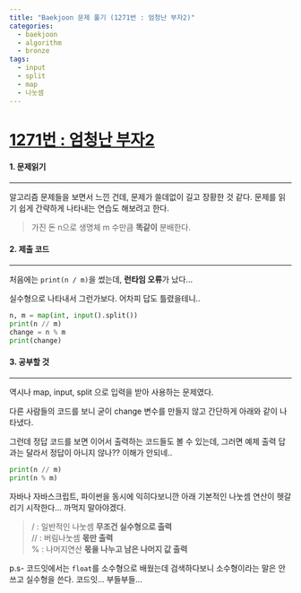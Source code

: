 ```yaml
---
title: "Baekjoon 문제 풀기 (1271번 : 엄청난 부자2)"
categories:
  - baekjoon
  - algorithm
  - bronze
tags:
  - input
  - split
  - map
  - 나눗셈
---
```



# [1271번 : 엄청난 부자2](https://www.acmicpc.net/problem/1271)

#### 1. 문제읽기
---
알고리즘 문제들을 보면서 느낀 건데, 문제가 쓸데없이 길고 장황한 것 같다.
문제를 읽기 쉽게 간략하게 나타내는 연습도 해보려고 한다.

> 가진 돈 n으로 생명체 m 수만큼 **똑같이** 분배한다.


#### 2. 제출 코드 
---

처음에는 `print(n / m)`을 썼는데, **런타임 오류**가 났다...

실수형으로 나타내서 그런가보다. 어차피 답도 틀렸을테니..

```python
n, m = map(int, input().split())
print(n // m)
change = n % m
print(change)
```

#### 3. 공부할 것
---

역시나 map, input, split 으로 입력을 받아 사용하는 문제였다.

다른 사람들의 코드를 보니 굳이 change 변수를 만들지 않고 간단하게 아래와 같이 나타냈다.

그런데 정답 코드를 보면 이어서 출력하는 코드들도 볼 수 있는데, 그러면 예제 출력 답과는 달라서 정답이 아니지 않나?? 이해가 안되네..

```python
print(n // m)
print(n % m)
```

자바나 자바스크립트, 파이썬을 동시에 익히다보니깐 아래 기본적인 나눗셈 연산이 헷갈리기 시작한다...  까먹지 말아야겠다.

> / : 일반적인 나눗셈 **무조건 실수형으로 출력**   
> // : 버림나눗셈 **몫만 출력**  
> % : 나머지연산 **몫을 나누고 남은 나머지 값 출력**  

p.s- 코드잇에서는 `float`를 소수형으로 배웠는데 검색하다보니 소수형이라는 말은 안쓰고 실수형을 쓴다. 코드잇... 부들부들...

